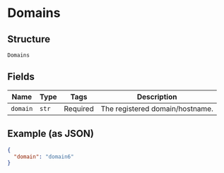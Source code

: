 
# Domains

## Structure

`Domains`

## Fields

| Name | Type | Tags | Description |
|  --- | --- | --- | --- |
| `domain` | `str` | Required | The registered domain/hostname. |

## Example (as JSON)

```json
{
  "domain": "domain6"
}
```


